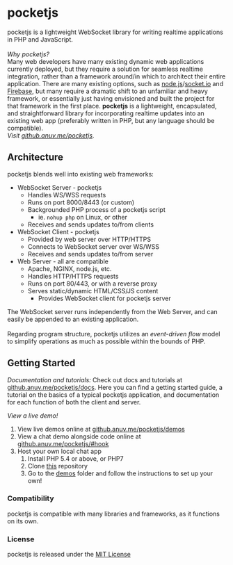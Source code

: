# pocketjs
pocketjs is a lightweight WebSocket library for writing realtime applications in PHP and JavaScript.  
&nbsp;  
*Why pocketjs?*  
Many web developers have many existing dynamic web applications currently deployed, but they require a solution for seamless realtime integration, rather than a framework around/in which to architect their entire application. There are many existing options, such as [node.js](http://nodejs.org)/[socket.io](http://socket.io) and [Firebase](https://firebase.google.com), but many require a dramatic shift to an unfamiliar and heavy framework, or essentially just having envisioned and built the project for that framework in the first place. **pocketjs** is a lightweight, encapsulated, and straightforward library for incorporating realtime updates into an existing web app (preferably written in PHP, but any language should be compatible).  
*Visit [github.anuv.me/pocketjs](http://github.anuv.me/pocketjs)*. 

## Architecture
pocketjs blends well into existing web frameworks:
 - WebSocket Server - pocketjs
    - Handles WS/WSS requests
    - Runs on port 8000/8443 (or custom)
    - Backgrounded PHP process of a pocketjs script
        - ie. `nohup php` on Linux, or other
    - Receives and sends updates to/from clients
 - WebSocket Client - pocketjs
    - Provided by web server over HTTP/HTTPS
    - Connects to WebSocket server over WS/WSS
    - Receives and sends updates to/from server
 - Web Server - all are compatible
    - Apache, NGINX, node.js, etc.
    - Handles HTTP/HTTPS requests
    - Runs on port 80/443, or with a reverse proxy
    - Serves static/dynamic HTML/CSS/JS content
        - Provides WebSocket client for pocketjs server

The WebSocket server runs independently from the Web Server, and can easily be appended to an existing application.  
&nbsp;  
Regarding program structure, pocketjs utilizes an *event-driven flow* model to simplify operations as much as possible within the bounds of PHP.  

## Getting Started
*Documentation and tutorials:* Check out docs and tutorials at [github.anuv.me/pocketjs/docs](http://github.anuv.me/pocketjs/docs). Here you can find a getting started guide, a tutorial on the basics of a typical pocketjs application, and documentation for each function of both the client and server.  

*View a live demo!*
 1. View live demos online at [github.anuv.me/pocketjs/demos](http://github.anuv.me/pocketjs/demos)
 2. View a chat demo alongside code online at [github.anuv.me/pocketjs/#hook](http://github.anuv.me/pocketjs/#hook)
 3. Host your own local chat app
     1. Install PHP 5.4 or above, or PHP7
     2. Clone [this](http://github.com/anuvgupta/pocketjs) repository
     3. Go to the [demos](http://github.com/anuvgupta/pocketjs/tree/master/demos) folder and follow the instructions to set up your own!

### Compatibility
pocketjs is compatible with many libraries and frameworks, as it functions on its own.  

### License
pocketjs is released under the [MIT License](https://github.com/anuvgupta/pocketjs/blob/master/LICENSE.md)
